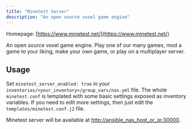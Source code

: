```yaml
---
title: "Minetest Server"
description: "An open source voxel game engine"
---
```


Homepage: [https://www.minetest.net/](https://www.minetest.net/)

An open source voxel game engine. Play one of our many games, mod a game to your liking, make your own game, or play on a multiplayer server.

## Usage

Set `minetest_server_enabled: true` in your `inventories/<your_inventory>/group_vars/nas.yml` file. The whole `minetest.conf` is templated with some basic settings exposed as inventory variables. If you need to edit more settings, then just edit the `templates/minetest.conf.j2` file.

Minetest server will be available at [http://ansible_nas_host_or_ip:30000](http://ansible_nas_host_or_ip:30000).
